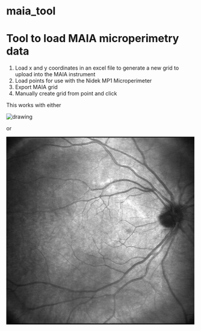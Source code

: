 # maia_tool

# Tool to load MAIA microperimetry data 

1) Load x and y coordinates in an excel file to generate a new grid to upload into the MAIA instrument
2) Load points for use with the Nidek MP1 Microperimeter
3) Export MAIA grid 
4) Manually create grid from point and click

This works with either 

<img src="imgs/od.bmp" alt="drawing" width="500" class="center"/>

or 

<img src="imgs/maia_od.png" alt="drawing" width="500" class="center"/>
